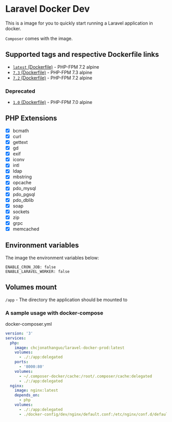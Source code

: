 # Laravel Docker Dev

This is a image for you to quickly start running a Laravel application in docker.

`Composer` comes with the image.

## Supported tags and respective Dockerfile links

- [`latest` (Dockerfile)](https://github.com/JonathanGuo/laravel-docker-dev/blob/master/Dockerfile) - PHP-FPM 7.2 alpine
- [`7.3` (Dockerfile)](https://github.com/JonathanGuo/laravel-docker-prod/blob/7.3/Dockerfile) - PHP-FPM 7.3 alpine
- [`7.2` (Dockerfile)](https://github.com/JonathanGuo/laravel-docker-prod/blob/7.2/Dockerfile) - PHP-FPM 7.2 alpine

### Deprecated
- [`1.0` (Dockerfile)](https://github.com/JonathanGuo/laravel-docker-dev/blob/1.0/Dockerfile) - PHP-FPM 7.0 alpine

## PHP Extensions

- [x] bcmath
- [x] curl
- [x] gettext
- [x] gd
- [x] exif
- [x] iconv
- [x] intl
- [x] ldap
- [x] mbstring
- [x] opcache
- [x] pdo_mysql
- [x] pdo_pgsql
- [x] pdo_dblib
- [x] soap
- [x] sockets
- [x] zip
- [x] grpc
- [x] memcached

## Environment variables

The image the environment variables below:

```
ENABLE_CRON_JOB: false
ENABLE_LARAVEL_WORKER: false
```

## Volumes mount

`/app` - The directory the application should be mounted to

### A sample usage with docker-compose

docker-composer.yml


```yml
version: '3'
services:
  php:
    image: chcjonathanguo/laravel-docker-prod:latest
    volumes:
      - ./:/app:delegated
    ports:
      - '8000:80'
    volumes:
      - ~/.composer-docker/cache:/root/.composer/cache:delegated
      - ./:/app:delegated
  nginx:
    image: nginx:latest
    depends_on:
      - php
    volumes:
      - ./:/app:delegated
      - ./docker-config/dev/nginx/default.conf:/etc/nginx/conf.d/default.conf
```

